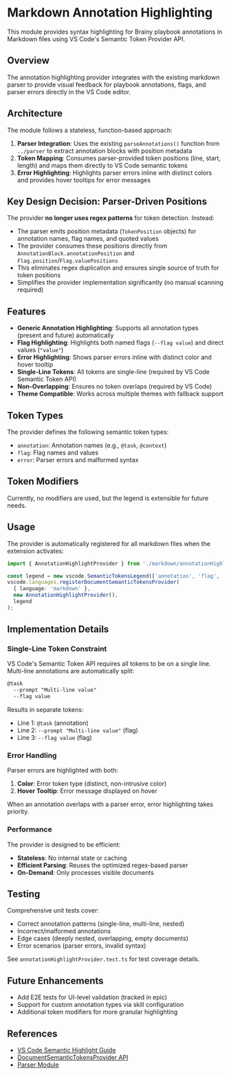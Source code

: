 # Markdown Annotation Highlighting

This module provides syntax highlighting for Brainy playbook annotations in Markdown files using VS Code's Semantic Token Provider API.

## Overview

The annotation highlighting provider integrates with the existing markdown parser to provide visual feedback for playbook annotations, flags, and parser errors directly in the VS Code editor.

## Architecture

The module follows a stateless, function-based approach:

1. **Parser Integration**: Uses the existing `parseAnnotations()` function from `../parser` to extract annotation blocks with position metadata
2. **Token Mapping**: Consumes parser-provided token positions (line, start, length) and maps them directly to VS Code semantic tokens
3. **Error Highlighting**: Highlights parser errors inline with distinct colors and provides hover tooltips for error messages

## Key Design Decision: Parser-Driven Positions

The provider **no longer uses regex patterns** for token detection. Instead:

- The parser emits position metadata (`TokenPosition` objects) for annotation names, flag names, and quoted values
- The provider consumes these positions directly from `AnnotationBlock.annotationPosition` and `Flag.position`/`Flag.valuePositions`
- This eliminates regex duplication and ensures single source of truth for token positions
- Simplifies the provider implementation significantly (no manual scanning required)

## Features

- **Generic Annotation Highlighting**: Supports all annotation types (present and future) automatically
- **Flag Highlighting**: Highlights both named flags (`--flag value`) and direct values (`"value"`)
- **Error Highlighting**: Shows parser errors inline with distinct color and hover tooltip
- **Single-Line Tokens**: All tokens are single-line (required by VS Code Semantic Token API)
- **Non-Overlapping**: Ensures no token overlaps (required by VS Code)
- **Theme Compatible**: Works across multiple themes with fallback support

## Token Types

The provider defines the following semantic token types:

- `annotation`: Annotation names (e.g., `@task`, `@context`)
- `flag`: Flag names and values
- `error`: Parser errors and malformed syntax

## Token Modifiers

Currently, no modifiers are used, but the legend is extensible for future needs.

## Usage

The provider is automatically registered for all markdown files when the extension activates:

```typescript
import { AnnotationHighlightProvider } from './markdown/annotationHighlightProvider';

const legend = new vscode.SemanticTokensLegend(['annotation', 'flag', 'error'], []);
vscode.languages.registerDocumentSemanticTokensProvider(
  { language: 'markdown' },
  new AnnotationHighlightProvider(),
  legend
);
```

## Implementation Details

### Single-Line Token Constraint

VS Code's Semantic Token API requires all tokens to be on a single line. Multi-line annotations are automatically split:

```markdown
@task
  --prompt "Multi-line value"
  --flag value
```

Results in separate tokens:
- Line 1: `@task` (annotation)
- Line 2: `--prompt "Multi-line value"` (flag)
- Line 3: `--flag value` (flag)

### Error Handling

Parser errors are highlighted with both:
1. **Color**: Error token type (distinct, non-intrusive color)
2. **Hover Tooltip**: Error message displayed on hover

When an annotation overlaps with a parser error, error highlighting takes priority.

### Performance

The provider is designed to be efficient:
- **Stateless**: No internal state or caching
- **Efficient Parsing**: Reuses the optimized regex-based parser
- **On-Demand**: Only processes visible documents

## Testing

Comprehensive unit tests cover:
- Correct annotation patterns (single-line, multi-line, nested)
- Incorrect/malformed annotations
- Edge cases (deeply nested, overlapping, empty documents)
- Error scenarios (parser errors, invalid syntax)

See `annotationHighlightProvider.test.ts` for test coverage details.

## Future Enhancements

- Add E2E tests for UI-level validation (tracked in epic)
- Support for custom annotation types via skill configuration
- Additional token modifiers for more granular highlighting

## References

- [VS Code Semantic Highlight Guide](https://code.visualstudio.com/api/language-extensions/semantic-highlight-guide)
- [DocumentSemanticTokensProvider API](https://code.visualstudio.com/api/references/vscode-api#DocumentSemanticTokensProvider)
- [Parser Module](../parser/README.md)

